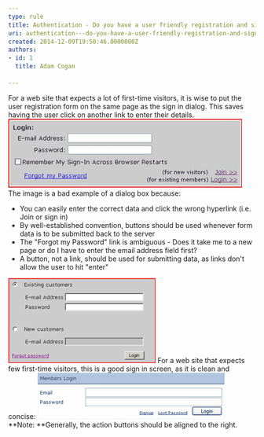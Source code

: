 ```yaml
---
type: rule
title: Authentication - Do you have a user friendly registration and sign in screen?
uri: authentication---do-you-have-a-user-friendly-registration-and-sign-in-screen
created: 2014-12-09T19:50:46.0000000Z
authors:
- id: 1
  title: Adam Cogan

---
```


For a web site that expects a lot of first-time visitors, it is wise to put the                     user registration form on the same page as the sign in dialog. This saves having the                     user click on another link to enter their details.
 ![ Bad example - non-friendly sign in screen](BadloginDialog.gif) 
The image is a bad example of a dialog box because:

- You can easily enter the correct data and click the wrong hyperlink (i.e. Join or sign in)
- By well-established convention, buttons should be used whenever form data is to be submitted back to the server
- The "Forgot my Password" link is ambiguous - Does it take me to a new page or do I have to enter the email address field first?
- A button, not a link, should be used for submitting data, as links don't allow the user to hit "enter"

![ Good example - friendly sign in screen for many new visitors](GoodloginScreen.gif) 
For a web site that expects few first-time visitors, this is a good sign in screen, as it is clean and concise:
![ Good example - friendly sign in screen for few new visitors](GoodloginScreen-few.gif)                        
**Note: **Generally, the action buttons should be aligned to the right.
